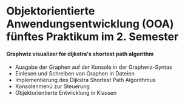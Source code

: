 # Objektorientierte Anwendungsentwicklung (OOA) fünftes Praktikum im 2. Semester

#### Graphwiz visualizer for dijkstra's shortest path algorithm
- Ausgabe der Graphen auf der Konsole in der Graphwiz-Syntax
- Einlesen und Schreiben von Graphen in Dateien
- Implementierung des Dijkstra Shortest Path Algorithmus
- Konsolenmenü zur Steuerung
- Objektorientierte Entwicklung in Klassen
